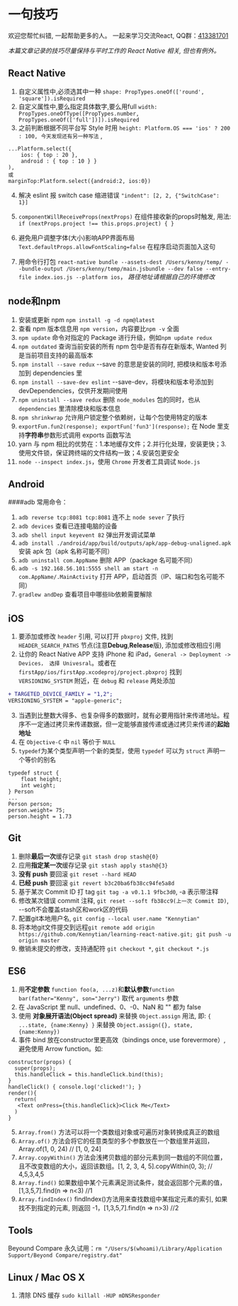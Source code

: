 # 一句技巧

欢迎您帮忙纠错, 一起帮助更多的人。 一起来学习交流React, QQ群：[413381701](http://shang.qq.com/wpa/qunwpa?idkey=3b9474dacbf35e4a9659e89399758406e510e5b8a3f81109f7d07efaadc6056d)

_本篇文章记录的技巧尽量保持与平时工作的 React Native 相关, 但也有例外。_

## React Native
1. 自定义属性中,必须选其中一种 `shape: PropTypes.oneOf(['round', 'square']).isRequired`
2. 自定义属性中,要么指定具体数字,要么用full `width: PropTypes.oneOfType([PropTypes.number, PropTypes.oneOf(['full'])]).isRequired`
3. 之前判断根据不同平台写 Style 时用 `height: Platform.OS === 'ios' ? 200 : 100, 今天发现还有另一种写法` ,
```
...Platform.select({ 
    ios: { top : 20 }, 
    android : { top : 10 } }
),
或
marginTop:Platform.select({android:2, ios:0})
```
4. 解决 eslint 报 switch case 缩进错误 `"indent": [2, 2, {"SwitchCase": 1}]`

5. `componentWillReceiveProps(nextProps)` 在组件接收新的props时触发, 用法: `if (nextProps.project !== this.props.project) { }`
6. 避免用户调整字体(大小)影响APP界面布局 `Text.defaultProps.allowFontScaling=false` 在程序启动页面加入这句
7. 用命令行打包 `react-native bundle --assets-dest /Users/kenny/temp/ --bundle-output /Users/kenny/temp/main.jsbundle --dev false --entry-file index.ios.js --platform ios`， _路径地址请根据自己的环境修改_


## node和npm
1. 安装或更新 npm `npm install -g -d npm@latest`
2. 查看 npm 版本信息用 `npm version`，内容要比`npm -v` 全面
3. `npm update` 命令对指定的 Package 进行升级，例如`npm update redux`
4. `npm outdated` 查询当前安装的所有 npm 包中是否有存在新版本, Wanted 列是当前项目支持的最高版本
5. `npm install --save redux` --save 的意思是安装的同时, 把模块和版本号添加到 dependencies 里
6. `npm install --save-dev eslint` --save-dev，将模块和版本号添加到 devDependencies，仅供开发期间使用
7. `npm uninstall --save redux` 删除 `node_modules` 包的同时，也从 `dependencies` 里清除模块和版本信息
8. `npm shrinkwrap` 允许用户锁定整个依赖树，让每个包使用特定的版本
9. `exportFun.fun2(response); exportFun['fun3'](response);` 在 Node 里支持**字符串**参数形式调用 exports 函数写法
10. yarn 与 npm 相比的优势在：1.本地缓存文件；2.并行化处理，安装更快；3.使用文件锁，保证跨终端的文件结构一致；4.安装包更安全
11. `node --inspect index.js`，使用 `Chrome` 开发者工具调试 `Node.js`

## Android
####adb 常用命令：
1. `adb reverse tcp:8081 tcp:8081` 连不上 `node sever` 了执行
2. `adb devices` 查看已连接电脑的设备
3. `adb shell input keyevent 82` 弹出开发调试菜单
4. `adb install ./android/app/build/outputs/apk/app-debug-unaligned.apk` 安装 apk 包（apk 名称可能不同）
5. `adb uninstall com.AppName` 删除 APP（package 名可能不同）
6. `adb -s 192.168.56.101:5555 shell am start -n com.AppName/.MainActivity` 打开 APP，启动首页（IP、端口和包名可能不同）
7. `gradlew andDep` 查看项目中哪些lib依赖需要解除

## iOS
1. 要添加或修改 `header` 引用, 可以打开 `pbxproj` 文件, 找到 `HEADER_SEARCH_PATHS` 节点(注意**Debug**,**Release**版), 添加或修改相应引用
2. 让你的 React Native APP 支持 iPhone 和 iPad，`General -> Deployment -> Devices， 选择 Univesral`。或者在 `firstApp/ios/firstApp.xcodeproj/project.pbxproj` 找到 `VERSIONING_SYSTEM` 附近，在 `debug` 和 `release` 两处添加
```diff
+ TARGETED_DEVICE_FAMILY = "1,2";
VERSIONING_SYSTEM = "apple-generic";
```
3. 当遇到比整数大得多、也复杂得多的数据时，就有必要用指针来传递地址。程序不一定通过拷贝来传递数据，但一定能够直接传递或通过拷贝来传递的**起始地址**
4. 在 `Objective-C` 中 `nil` 等价于 `NULL`
5. `typedef`为某个类型声明一个新的类型，使用 `typedef` 可以为 `struct` 声明一个等价的别名
```
typedef struct {
    float height;
    int weight;
} Person
...
Person person;
person.weight= 75;
person.height = 1.73
```

## Git
1. 删除**最后一次**缓存记录 `git stash drop stash@{0}`
2. 应用**指定某一次**缓存记录 `git stash apply stash@{3}`
3. **没有 push** 要回滚 `git reset --hard HEAD`
4. **已经 push** 要回滚 `git revert b3c20ba6fb38cc94fe5a8d`
5. 基于某次 Commit ID 打 tag `git tag -a v0.1.1 9fbc3d0`, -a 表示带注释
6. 修改某次错误 commit 注释, `git reset --soft fb38cc9(上一次 Commit ID)`, --soft不会覆盖stash区和work区的代码
7. 配置git本地用户名, `git config --local user.name "Kennytian"`
8. 将本地git文件提交到远程`git remote add origin https://github.com/Kennytian/learning-react-native.git; git push -u origin master`
9. 撤销未提交的修改，支持通配符 `git checkout *`,  `git checkout *.js`

## ES6
1. 用**不定参数** `function foo(a, ...z)`和**默认参数**`function bar(father="Kenny", son="Jerry")` 取代 `arguments` 参数
2. 在 JavaScript 里 null、undefined、0、-0、NaN 和 "" 都为 false
3. 使用 **对象展开语法(Object spread)** 来替换 `Object.assign` 用法, 即: `{ ...state, {name:Kenny} }` 来替换 `Object.assign({}, state, {name:Kenny})`
4. 事件 bind 放在constructor里更高效（bindings once, use forevermore）, 避免使用 Arrow function。如:
```
constructor(props) {
  super(props);
  this.handleClick = this.handleClick.bind(this);
}
handleClick() { console.log('clicked!'); }
render(){
  return(
   <Text onPress={this.handleClick}>Click Me</Text>
  )
}
```
5. `Array.from()` 方法可以将一个类数组对象或可遍历对象转换成真正的数组
6. `Array.of()` 方法会将它的任意类型的多个参数放在一个数组里并返回，Array.of(1, 0, 24) // [1, 0, 24]
7. `Array.copyWithin()` 方法会浅拷贝数组的部分元素到同一数组的不同位置，且不改变数组的大小，返回该数组。[1, 2, 3, 4, 5].copyWithin(0, 3); // 4,5,3,4,5
8. `Array.find()` 如果数组中某个元素满足测试条件，就会返回那个元素的值，[1,3,5,7].find(n => n<3) //1
9. `Array.findIndex()` findIndex()方法用来查找数组中某指定元素的索引, 如果找不到指定的元素, 则返回 -1，[1,3,5,7].find(n => n>3) //2

## Tools
Beyound Compare 永久试用：`rm "/Users/$(whoami)/Library/Application Support/Beyond Compare/registry.dat"`

## Linux / Mac OS X
1. 清除 DNS 缓存 `sudo killall -HUP mDNSResponder`